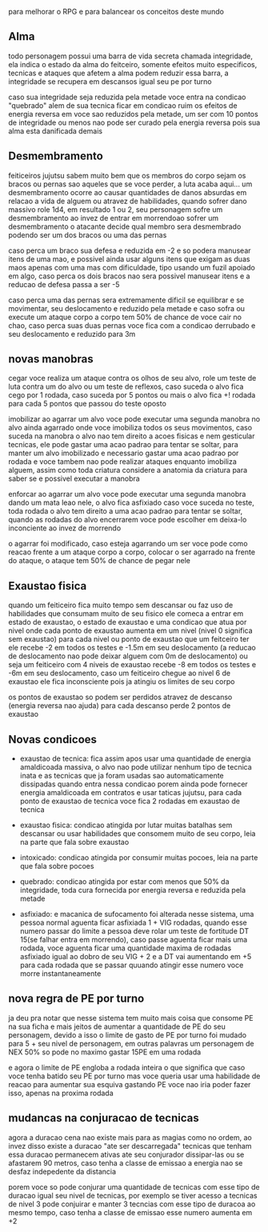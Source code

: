 para melhorar o RPG e para balancear os conceitos deste mundo

## Alma

todo personagem possui uma barra de vida secreta chamada integridade, ela indica o estado da alma do feitceiro, somente efeitos muito especificos, tecnicas e ataques que afetem a alma podem reduzir essa barra, a integridade se recupera em descansos igual seu pe por turno

caso sua integridade seja reduzida pela metade voce entra na condicao "quebrado" alem de sua tecnica ficar em condicao ruim os efeitos de energia reversa em voce sao reduzidos pela metade, um ser com 10 pontos de integridade ou menos nao pode ser curado pela energia reversa pois sua alma esta danificada demais

## Desmembramento

feiticeiros jujutsu sabem muito bem que os membros do corpo sejam os bracos ou pernas sao aqueles que se voce perder, a luta acaba aqui... um desmembramento ocorre ao causar quantidades de danos absurdas em relacao a vida de alguem ou atravez de habilidades, quando sofrer dano massivo role 1d4, em resultado 1 ou 2, seu personagem sofre um desmembramento ao invez de entrar em morrendoao sofrer um desmembramento o atacante decide qual membro sera desmembrado podendo ser um dos bracos ou uma das pernas

caso perca um braco sua defesa e reduzida em -2 e so podera manusear itens de uma mao, e possivel ainda usar alguns itens que exigam as duas maos apenas com uma mas com dificuldade, tipo usando um fuzil apoiado em algo, caso perca os dois bracos nao sera possivel manusear itens e a reducao de defesa passa a ser -5

caso perca uma das pernas sera extremamente dificil se equilibrar e se movimentar, seu deslocamento e reduzido pela metade e caso sofra ou execute um ataque corpo a corpo tem 50% de chance de voce cair no chao, caso perca suas duas pernas voce fica com a condicao derrubado e seu deslocamento e reduzido para 3m

## novas manobras

cegar
voce realiza um ataque contra os olhos de seu alvo, role um teste de luta contra um do alvo ou um teste de reflexos, caso suceda o alvo fica cego por 1 rodada, caso suceda por 5 pontos ou mais o alvo fica +! rodada para cada 5 pontos que passou do teste oposto

imobilizar
ao agarrar um alvo voce pode executar uma segunda manobra no alvo ainda agarrado onde voce imobiliza todos os seus movimentos, caso suceda na manobra o alvo nao tem direito a acoes fisicas e nem gesticular tecnicas, ele pode gastar uma acao padrao para tentar se soltar, para manter um alvo imobilizado e necessario gastar uma acao padrao por rodada e voce tambem nao pode realizar ataques enquanto imobiliza alguem, assim como toda criatura considere a anatomia da criatura para saber se e possivel executar a manobra

enforcar
ao agarrar um alvo voce pode executar uma segunda manobra dando um mata leao nele, o alvo fica asfixiado caso voce suceda no teste, toda rodada o alvo tem direito a uma acao padrao para tentar se soltar, quando as rodadas do alvo encerrarem voce pode escolher em deixa-lo inconciente ao invez de morrendo

o agarrar foi modificado, caso esteja agarrando um ser voce pode como reacao frente a um ataque corpo a corpo, colocar o ser agarrado na frente do ataque, o ataque tem 50% de chance de pegar nele

## Exaustao fisica

quando um feiticeiro fica muito tempo sem descansar ou faz uso de habilidades que consumam muito de seu fisico ele comeca a entrar em estado de exaustao, o estado de exaustao e uma condicao que atua por nivel onde cada ponto de exaustao aumenta em um nivel (nivel 0 significa sem exaustao) para cada nivel ou ponto de exaustao que um feitceiro ter ele recebe -2 em todos os testes e -1.5m em seu deslocamento (a reducao de deslocamento nao pode deixar alguem com 0m de deslocamento) ou seja um feiticeiro com 4 niveis de exaustao recebe -8 em todos os testes e -6m em seu deslocamento, caso um feiticeiro chegue ao nivel 6 de exaustao ele fica inconsciente pois ja atingiu os limites de seu corpo

os pontos de exaustao so podem ser perdidos atravez de descanso (energia reversa nao ajuda) para cada descanso perde 2 pontos de exaustao

## Novas condicoes

- exaustao de tecnica: fica assim apos usar uma quantidade de energia amaldicoada massiva, o alvo nao pode utilizar nenhum tipo de tecnica inata e as tecnicas que ja foram usadas sao automaticamente dissipadas quando entra nessa condicao porem ainda pode fornecer energia amaldicoada em contratos e usar taticas jujutsu, para cada ponto de exaustao de tecnica voce fica 2 rodadas em exaustao de tecnica

- exaustao fisica: condicao atingida por lutar muitas batalhas sem descansar ou usar habilidades que consomem muito de seu corpo, leia na parte que fala sobre exaustao

- intoxicado: condicao atingida por consumir muitas pocoes, leia na parte que fala sobre pocoes

- quebrado: condicao atingida por estar com menos que 50% da integridade, toda cura fornecida por energia reversa e reduzida pela metade

- asfixiado: e macanica de sufocamento foi alterada nesse sistema, uma pessoa normal aguenta ficar asfixiada 1 + VIG rodadas, quando esse numero passar do limite a pessoa deve rolar um teste de fortitude DT 15(se falhar entra em morrendo), caso passe aguenta ficar mais uma rodada, voce aguenta ficar uma quantidade maxima de rodadas asfixiado igual ao dobro de seu VIG + 2 e a DT vai aumentando em +5 para cada rodada que se passar quuando atingir esse numero voce morre instantaneamente

## nova regra de PE por turno

ja deu pra notar que nesse sistema tem muito mais coisa que consome PE na sua ficha e mais jeitos de aumentar a quantidade de PE do seu personagem, devido a isso o limite de gasto de PE por turno foi mudado para 5 + seu nivel de personagem, em outras palavras um personagem de NEX 50% so pode no maximo gastar 15PE em uma rodada 

e agora o limite de PE engloba a rodada inteira o que significa que caso voce tenha batido seu PE por turno mas voce queria usar uma habilidade de reacao para aumentar sua esquiva gastando PE voce nao iria poder fazer isso, apenas na proxima rodada

## mudancas na conjuracao de tecnicas

agora a duracao cena nao existe mais para as magias como no ordem, ao invez disso existe a duracao "ate ser descarregada" tecnicas que tenham essa duracao permanecem ativas ate seu conjurador dissipar-las ou se afastarem 90 metros, caso tenha a classe de emissao a energia nao se desfaz indepedente da distancia

porem voce so pode conjurar uma quantidade de tecnicas com esse tipo de duracao igual seu nivel de tecnicas, por exemplo se tiver acesso a tecnicas de nivel 3 pode conjuirar e manter 3 tecncias com esse tipo de duracoa ao mesmo tempo, caso tenha a classe de emissao esse numero aumenta em +2